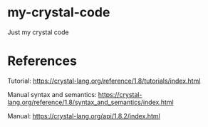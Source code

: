 # my-crystal-code
Just my crystal code
# References
Tutorial: https://crystal-lang.org/reference/1.8/tutorials/index.html

Manual syntax and semantics: https://crystal-lang.org/reference/1.8/syntax_and_semantics/index.html

Manual: https://crystal-lang.org/api/1.8.2/index.html
